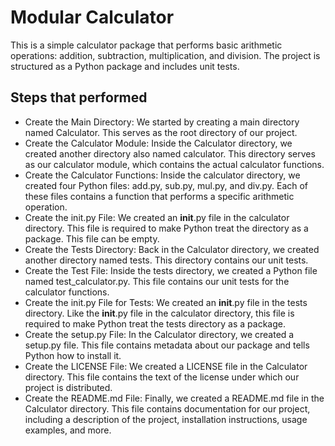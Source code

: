 # Modular Calculator

This is a simple calculator package that performs basic arithmetic operations: addition, subtraction, multiplication, and division. The project is structured as a Python package and includes unit tests.

## Steps that performed

- Create the Main Directory: We started by creating a main directory named Calculator. This serves as the root directory of our project.
- Create the Calculator Module: Inside the Calculator directory, we created another directory also named calculator. This directory serves as our calculator module, which contains the actual calculator functions.
- Create the Calculator Functions: Inside the calculator directory, we created four Python files: add.py, sub.py, mul.py, and div.py. Each of these files contains a function that performs a specific arithmetic operation.
- Create the init.py File: We created an __init__.py file in the calculator directory. This file is required to make Python treat the directory as a package. This file can be empty.
- Create the Tests Directory: Back in the Calculator directory, we created another directory named tests. This directory contains our unit tests.
- Create the Test File: Inside the tests directory, we created a Python file named test_calculator.py. This file contains our unit tests for the calculator functions.
- Create the init.py File for Tests: We created an __init__.py file in the tests directory. Like the __init__.py file in the calculator directory, this file is required to make Python treat the tests directory as a package.
- Create the setup.py File: In the Calculator directory, we created a setup.py file. This file contains metadata about our package and tells Python how to install it.
- Create the LICENSE File: We created a LICENSE file in the Calculator directory. This file contains the text of the license under which our project is distributed.
- Create the README.md File: Finally, we created a README.md file in the Calculator directory. This file contains documentation for our project, including a description of the project, installation instructions, usage examples, and more.
